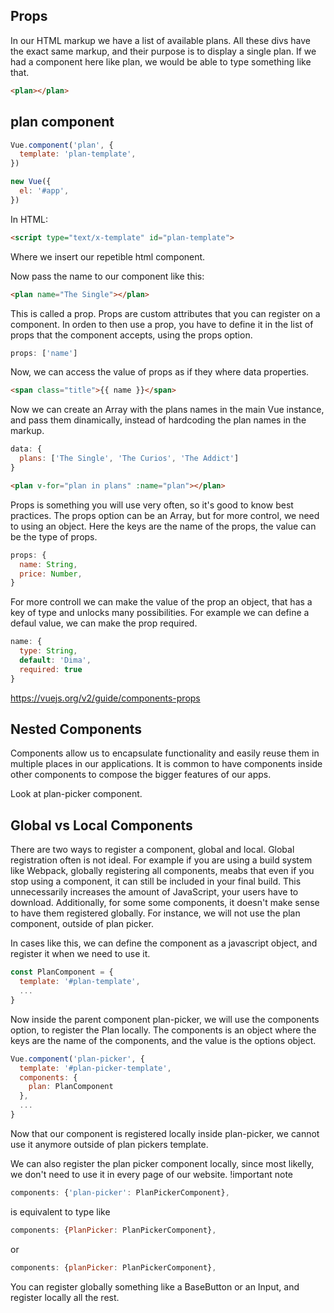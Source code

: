 ## Props
In our HTML markup we have a list of available plans.
All these divs have the exact same markup, and their purpose is to display a single plan.
If we had a component here like plan, we would be able to type something like that.
```html
<plan></plan>
```

## plan component
```js
Vue.component('plan', {
  template: 'plan-template',
})

new Vue({
  el: '#app',
})
```
In HTML: 
```html
<script type="text/x-template" id="plan-template">
```
Where we insert our repetible html component.

Now pass the name to our component like this:
```html
<plan name="The Single"></plan>
```
This is called a prop.
Props are custom attributes that you can register on a component.
In orden to then use a prop, you have to define it in the list of props that the component accepts,
using the props option.
```js
props: ['name']
```
Now, we can access the value of props as if they where data properties.
```html
<span class="title">{{ name }}</span>
```
Now we can create an Array with the plans names in the main Vue instance,
and pass them dinamically, instead of hardcoding the plan names in the markup.
```js
data: {
  plans: ['The Single', 'The Curios', 'The Addict']
}
```
```html
<plan v-for="plan in plans" :name="plan"></plan>
```

Props is something you will use very often, so it's good to know best practices.
The props option can be an Array, but for more control, we need to using an object.
Here the keys are the name of the props, 
the value can be the type of props.
```js
props: {
  name: String,
  price: Number,
}
```
For more controll we can make the value of the prop an object, that has a key of type 
and unlocks many possibilities. For example we can define a defaul value, we can make the prop required.
```js
name: {
  type: String,
  default: 'Dima',
  required: true
} 
```
https://vuejs.org/v2/guide/components-props

## Nested Components
Components allow us to encapsulate functionality and easily reuse them in multiple places in our applications. 
It is common to have components inside other components to compose the bigger features of our apps.

Look at plan-picker component.

## Global vs Local Components
There are two ways to register a component, global and local.
Global registration often is not ideal.
For example if you are using a build system like Webpack, globally registering all components,
meabs that even if you stop using a component, it can still be included in your final build.
This unnecessarily increases the amount of JavaScript, your users have to download.
Additionally, for some some components, it doesn't make sense to have them registered globally.
For instance, we will not use the plan component, outside of plan picker.

In cases like this, we can define the component as a javascript object,
and register it when we need to use it.
```js
const PlanComponent = {
  template: '#plan-template',
  ...
}
```
Now inside the parent component plan-picker, we will use the components option, 
to register the Plan locally.
The components is an object where the keys are the name of the components, 
and the value is the options object.
```js
Vue.component('plan-picker', {
  template: '#plan-picker-template',
  components: {
    plan: PlanComponent
  },
  ...
}
```
Now that our component is registered locally inside plan-picker, we cannot use it anymore outside of plan pickers template.

We can also register the plan picker component locally, since most likelly,
we don't need to use it in every page of our website.
!important note
```js
components: {'plan-picker': PlanPickerComponent},
```
is equivalent to type like
```js
components: {PlanPicker: PlanPickerComponent},
```
or 
```js
components: {planPicker: PlanPickerComponent},
```
You can register globally something like a BaseButton or an Input, and register locally all the rest.

